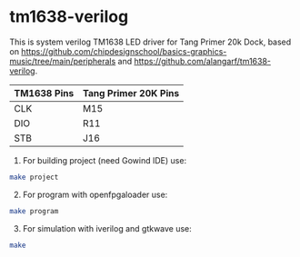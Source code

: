 # tm1638-verilog
This is system verilog TM1638 LED driver for Tang Primer 20k Dock, based on https://github.com/chipdesignschool/basics-graphics-music/tree/main/peripherals and https://github.com/alangarf/tm1638-verilog.

TM1638 Pins | Tang Primer 20K Pins
------------ | -------------
CLK | M15
DIO | R11
STB | J16


1. For building project (need Gowind IDE) use:
```bash
make project
```

2. For program with openfpgaloader use:
```bash
make program
```

3. For simulation with iverilog and gtkwave use:
```bash
make
```
